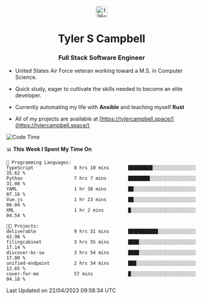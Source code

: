 <p align="center">
<a href="https://www.linkedin.com/in/t36campbell" target="blank"><img align="center" src="https://ik.imagekit.io/t36campbell/Portfolio/linkedin.png.original_m8bbGgPh6.png" alt="t36campbell" height="30" width="30" /></a>
</p>
<h1 align="center">Tyler S Campbell</h1>
<h3 align="center">Full Stack Software Engineer</h3>

* United States Air Force veteran working toward a M.S. in Computer Science.

* Quick study, eager to cultivate the skills needed to become an elite developer.

* Currently automating my life with **Ansible** and teaching myself **Rust**

* All of my projects are available at [https://tylercampbell.space/](https://tylercampbell.space/)

<!--START_SECTION:waka-->
![Code Time](http://img.shields.io/badge/Code%20Time-2%2C414%20hrs%2023%20mins-blue)

📊 **This Week I Spent My Time On** 

```text
💬 Programming Languages: 
TypeScript               8 hrs 10 mins       █████████░░░░░░░░░░░░░░░░   35.62 % 
Python                   7 hrs 7 mins        ████████░░░░░░░░░░░░░░░░░   31.08 % 
YAML                     1 hr 38 mins        ██░░░░░░░░░░░░░░░░░░░░░░░   07.16 % 
Vue.js                   1 hr 23 mins        ██░░░░░░░░░░░░░░░░░░░░░░░   06.04 % 
XML                      1 hr 2 mins         █░░░░░░░░░░░░░░░░░░░░░░░░   04.54 % 

🐱‍💻 Projects: 
deliverable              9 hrs 51 mins       ███████████░░░░░░░░░░░░░░   42.98 % 
filingcabinet            3 hrs 55 mins       ████░░░░░░░░░░░░░░░░░░░░░   17.14 % 
discover-bc-sw           3 hrs 54 mins       ████░░░░░░░░░░░░░░░░░░░░░   17.00 % 
unified-endpoint         2 hrs 54 mins       ███░░░░░░░░░░░░░░░░░░░░░░   12.65 % 
cover-for-me             57 mins             █░░░░░░░░░░░░░░░░░░░░░░░░   04.18 % 
```


 Last Updated on 22/04/2023 09:58:34 UTC
<!--END_SECTION:waka-->
